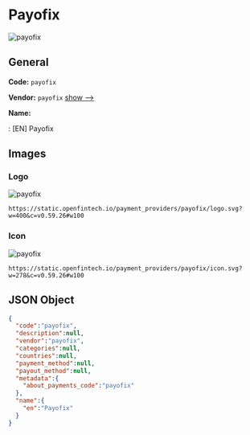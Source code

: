 
# Payofix 
![payofix](https://static.openfintech.io/payment_providers/payofix/logo.svg?w=400&c=v0.59.26#w100)  

## General 
 
**Code:** `payofix` 
 
**Vendor:** `payofix` [show -->](/vendors/payofix/) 
 
**Name:** 
 
:	[EN] Payofix 
 

## Images 

### Logo 
 
![payofix](https://static.openfintech.io/payment_providers/payofix/logo.svg?w=400&c=v0.59.26#w100)  

```
https://static.openfintech.io/payment_providers/payofix/logo.svg?w=400&c=v0.59.26#w100
```  

### Icon 
 
![payofix](https://static.openfintech.io/payment_providers/payofix/icon.svg?w=278&c=v0.59.26#w100)  

```
https://static.openfintech.io/payment_providers/payofix/icon.svg?w=278&c=v0.59.26#w100
```  

## JSON Object 

```json
{
  "code":"payofix",
  "description":null,
  "vendor":"payofix",
  "categories":null,
  "countries":null,
  "payment_method":null,
  "payout_method":null,
  "metadata":{
    "about_payments_code":"payofix"
  },
  "name":{
    "en":"Payofix"
  }
}
```  
